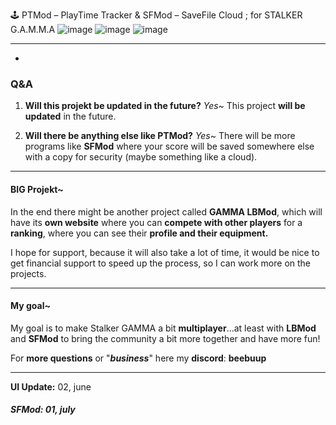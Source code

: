 🕹️ PTMod – PlayTime Tracker & SFMod – SaveFile Cloud ; for STALKER G.A.M.M.A
![image](https://github.com/user-attachments/assets/e07c86af-5b00-4691-a7a8-8ab8e9b71ca4)
![image](https://github.com/user-attachments/assets/844b0f32-917b-4f53-ace3-79549302e2a6)
![image](https://github.com/user-attachments/assets/17e07119-e8f3-4fa5-9a28-b2d33bcb5dc7)

 
 
 
 

------------

- 
### **Q&A**
1. **Will this projekt be updated in the future?**
*Yes~*
This project **will be updated** in the future.

1. **Will there be anything else like PTMod?**
*Yes~*
There will be more programs like **SFMod** where your score will be saved somewhere else with a copy for security (maybe something like a cloud).

------------


#### **BIG Projekt~**
In the end there might be another project called **GAMMA LBMod**, which will have its **own website** where you can **compete with other players** for a **ranking**, where you can see their **profile and their equipment.**

I hope for support, because it will also take a lot of time, it would be nice to get financial support to speed up the process, so I can work more on the projects.

------------


#### **My goal~**
My goal is to make Stalker GAMMA a bit **multiplayer**...at least with **LBMod** and **SFMod** to bring the community a bit more together and have more fun!

For **more questions** or "***business***" here my **discord**: **beebuup**

------------


**UI Update:** 02, june
##### **SFMod:** 01, july

